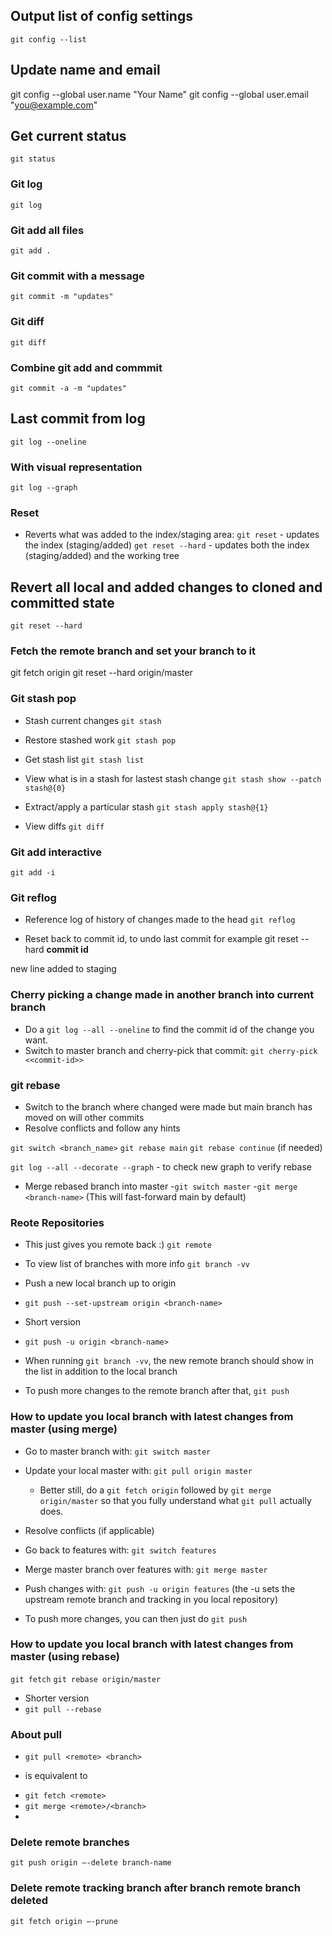 
## Output list of config settings

`git config --list`

## Update name and email

git config --global user.name "Your Name"
git config --global user.email "you@example.com"



## Get current status

`git status`

### Git log

`git log`

### Git add all files

`git add .`


### Git commit with a message

`git commit -m "updates"`

### Git diff

`git diff`

### Combine git add and commmit

`git commit -a -m "updates"`

## Last commit from log

`git log --oneline`

### With visual representation

`git log --graph`


### Reset

- Reverts what was added to the index/staging area:
`git reset` - updates the index (staging/added)
`get reset --hard` - updates both the index (staging/added) and the working tree

## Revert all local and added changes to cloned and committed state

`git reset --hard`

### Fetch the remote branch and set your branch to it

git fetch origin
git reset --hard origin/master


### Git stash pop

- Stash current changes
`git stash`

- Restore stashed work
`git stash pop` 

- Get stash list
`git stash list`

- View what is in a stash for lastest stash change
`git stash show --patch stash@{0}`

- Extract/apply a particular stash
`git stash apply stash@{1}`

- View diffs
`git diff`


### Git add interactive

`git add -i`

### Git reflog

- Reference log of history of changes made to the head
`git reflog`

- Reset back to commit id, to undo last commit for example
git reset --hard **commit id**

new line added to staging

### Cherry picking a change made in another branch into current branch
- Do a `git log --all --oneline` to find the commit id of the change you want.
- Switch to master branch and cherry-pick that commit:
`git cherry-pick <<commit-id>>`

### git rebase

- Switch to the branch where changed were made but main branch has moved on will other commits
- Resolve conflicts and follow any hints
 
`git switch <branch_name>`
`git rebase main`
`git rebase continue`  (if needed)

`git log --all --decorate --graph` - to check new graph to verify rebase

- Merge rebased branch into master
-`git switch master`
-`git merge <branch-name>`  (This will fast-forward main by default)



### Reote Repositories

- This just gives you remote back :)
`git remote`

- To view list of branches with more info
`git branch -vv`

- Push a new local branch up to origin
- `git push --set-upstream origin <branch-name>`

- Short version
- `git push -u origin <branch-name>`

- When running `git branch -vv`, the new remote branch should show in the list in addition to the local branch

- To push more changes to the remote branch after that, `git push`

### How to update you local branch with latest changes from master (using merge)

* Go to master branch with: `git switch master`

* Update your local master with: `git pull origin master`
  - Better still, do a `git fetch origin` followed by   `git merge origin/master` so that you fully understand what `git pull` actually does.

* Resolve conflicts (if applicable)
* Go back to features with: `git switch features`
* Merge master branch over features with: `git merge master`
* Push changes with: `git push -u origin features` (the -u sets the upstream remote branch and tracking in you local repository)
* To push more changes, you can then just do `git push`

### How to update you local branch with latest changes from master (using rebase)

`git fetch`
`git rebase origin/master`

- Shorter version
- `git pull --rebase`



### About pull

- `git pull <remote> <branch>`

* is equivalent to 
- `git fetch <remote>`
- `git merge <remote>/<branch>`
- 

### Delete remote branches 

`git push origin –-delete branch-name`

### Delete remote tracking branch after branch remote branch deleted 

`git fetch origin –-prune`
































